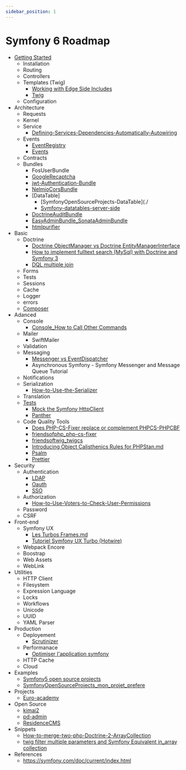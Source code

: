 ```yaml
---
sidebar_position: 1
---
```


Symfony 6 Roadmap
=================

- [Getting Started](./)
	+ Installation
	+ Routing
	+ Controllers
	+ Templates (Twig)
		* [Working with Edge Side Includes](./)
		* [Twig](./)
	+ Configuration
- Architecture
	+ Requests
	+ Kernel
	+ Service
		* [Defining-Services-Dependencies-Automatically-Autowiring](./)
	+ Events
		* [EventRegistry](./)
		* [Events](./)
	+ Contracts
	+ Bundles
		* FosUserBundle
		* [GoogleRecaptcha](./)
		* [jwt-Authentication-Bundle](./)
		* [NelmioCorsBundle](./)
		* [DataTable]
			- [SymfonyOpenSourceProjects-DataTable](./
			- [Symfony-datatables-server-side](./)
		* [DoctrineAuditBundle](./)
		* [EasyAdminBundle_SonataAdminBundle](./)
		* [htmlpurifier](./)
- Basic
	+ Doctrine
		* [Doctrine ObjectManager vs Doctrine EntityManagerInterface](./)
		* [How to implement fulltext search (MySql) with Doctrine and Symfony 3](./)
		* [DQL multiple join](./)
	+ Forms
	+ Tests
	+ Sessions
	+ Cache
	+ Logger
	+ errors
	+ [Composer](./)
- Adanced 
	+ Console
		* [Console_How to Call Other Commands](./)
	+ Mailer
		* SwiftMailer
	- Validation
	- Messaging
		* [Messenger vs EventDispatcher](./)
		* Asynchronous Symfony - Symfony Messenger and Message Queue Tutorial 
	- Notifications
	- Serialization
		* [How-to-Use-the-Serializer](./)
	- Translation
	- [Tests](./)
		* [Mock the Symfony HttpClient](./)
		* [Panther](./)
	- Code Quality Tools
		* [Does PHP-CS-Fixer replace or complement PHPCS-PHPCBF](./)
		* [friendsofphp_php-cs-fixer](./)
		* [friendsoftwig_twigcs](./)
		* [Introducing Object Calisthenics Rules for PHPStan.md](./)
		* [Psalm](./)
		* [Prettier](./)
- Security
	+ Authentication
		+ [LDAP](./)
		+ [Oauth](./)
		+ [SSO](./)
	+ Authorization
		* [How-to-Use-Voters-to-Check-User-Permissions](./)
	+ Password
	+ CSRF
- Front-end
	+ Symfony UX
		* [Les Turbos Frames.md](./)
		* [Tutoriel Symfony UX Turbo (Hotwire)](./)
	+ Webpack Encore
	+ Boostrap
	+ Web Assets
	+ WebLink
- Utilities
	+ HTTP Client
	+ Filesystem
	+ Expression Language
	+ Locks
	+ Workflows
	+ Unicode
	+ UUID
	+ YAML Parser
- Production
	+ Deployement
		* [Scrutinizer](./)
	+ Performanace
		* [Optimiser l'application symfony](./)
	+ HTTP Cache
	+ Cloud
- Examples
	+ [Symfony5 open source projects](./)
	+ [SymfonyOpenSourceProjects_mon_projet_prefere](./)
- Projects
	+ [Euro-academy](./)
- Open Source
	+ [kimai2](./)
	+ [pd-admin](./)
	+ [ResidenceCMS](./)
- Snippets
	+ [How-to-merge-two-php-Doctrine-2-ArrayCollection](./)
	+ [twig filter multiple parameters and Symfony Equivalent in_array collection](./)
- References 
	+ https://symfony.com/doc/current/index.html